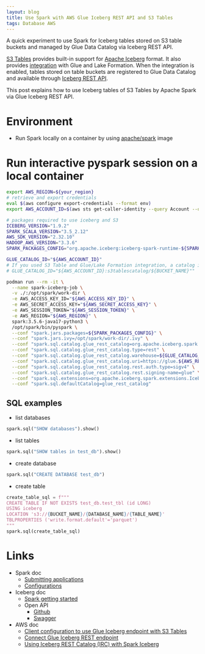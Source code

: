 ```yaml
---
layout: blog
title: Use Spark with AWS Glue Iceberg REST API and S3 Tables
tags: Database AWS
---
```


A quick experiment to use Spark for Iceberg tables stored on S3 table buckets and
managed by Glue Data Catalog via Iceberg REST API.

<!--end_excerpt-->
[S3 Tables](https://docs.aws.amazon.com/AmazonS3/latest/userguide/s3-tables.html) provides built-in
support for [Apache Iceberg](https://iceberg.apache.org/) format. It also provides [integration](https://docs.aws.amazon.com/lake-formation/latest/dg/create-s3-tables-catalog.html)
with Glue and Lake Formation. When the integration is enabled, tables stored on table buckets are
registered to Glue Data Catalog and available through
[Iceberg REST API](https://docs.aws.amazon.com/glue/latest/dg/iceberg-rest-apis.html).

This post explains how to use Iceberg tables of S3 Tables by Apache Spark via Glue Iceberg REST API.

# Environment
- Run Spark locally on a container by using [apache/spark](https://hub.docker.com/r/apache/spark/) image

# Run interactive pyspark session on a local container
```sh
export AWS_REGION=${your_region}
# retrieve and export credentials
eval $(aws configure export-credentials --format env)
export AWS_ACCOUNT_ID=$(aws sts get-caller-identity --query Account --output text)

# packages required to use iceberg and S3
ICEBERG_VERSION="1.9.2"
SPARK_SCALA_VERSION="3.5_2.12"
AWS_SDK_VERSION="2.32.10"
HADOOP_AWS_VERSION="3.3.6"
SPARK_PACKAGES_CONFIG="org.apache.iceberg:iceberg-spark-runtime-${SPARK_SCALA_VERSION}:${ICEBERG_VERSION},software.amazon.awssdk:s3:${AWS_SDK_VERSION},software.amazon.awssdk:sts:${AWS_SDK_VERSION},org.apache.hadoop:hadoop-aws:${HADOOP_AWS_VERSION}"

GLUE_CATALOG_ID="${AWS_ACCOUNT_ID}"
# If you used S3 Table and Glue/Lake Formation integration, a catalog is created per table bucket
# GLUE_CATALOG_ID="${AWS_ACCOUNT_ID}:s3tablescatalog/${BUCKET_NAME}""

podman run --rm -it \
  --name spark-iceberg-job \
  -v ./:/opt/spark/work-dir \
  -e AWS_ACCESS_KEY_ID="${AWS_ACCESS_KEY_ID}" \
  -e AWS_SECRET_ACCESS_KEY="${AWS_SECRET_ACCESS_KEY}" \
  -e AWS_SESSION_TOKEN="${AWS_SESSION_TOKEN}" \
  -e AWS_REGION="${AWS_REGION}" \
  spark:3.5.6-java17-python3 \
  /opt/spark/bin/pyspark \
  --conf "spark.jars.packages=${SPARK_PACKAGES_CONFIG}" \
  --conf "spark.jars.ivy=/opt/spark/work-dir/.ivy" \
  --conf "spark.sql.catalog.glue_rest_catalog=org.apache.iceberg.spark.SparkCatalog" \
  --conf "spark.sql.catalog.glue_rest_catalog.type=rest" \
  --conf "spark.sql.catalog.glue_rest_catalog.warehouse=${GLUE_CATALOG_ID}" \
  --conf "spark.sql.catalog.glue_rest_catalog.uri=https://glue.${AWS_REGION}.amazonaws.com/iceberg" \
  --conf "spark.sql.catalog.glue_rest_catalog.rest.auth.type=sigv4" \
  --conf "spark.sql.catalog.glue_rest_catalog.rest.signing-name=glue" \
  --conf "spark.sql.extensions=org.apache.iceberg.spark.extensions.IcebergSparkSessionExtensions" \
  --conf "spark.sql.defaultCatalog=glue_rest_catalog"
```

## SQL examples
- list databases
```python
spark.sql("SHOW databases").show()
```

- list tables
```python
spark.sql("SHOW tables in test_db").show()
```

- create database
```python
spark.sql("CREATE DATABASE test_db")
```

- create table
```python
create_table_sql = f"""
CREATE TABLE IF NOT EXISTS test_db.test_tbl (id LONG)
USING iceberg
LOCATION 's3://{BUCKET_NAME}/{DATABASE_NAME}/{TABLE_NAME}'
TBLPROPERTIES ('write.format.default'='parquet')
"""
spark.sql(create_table_sql)
```

# Links
- Spark doc
  - [Submitting applications](https://spark.apache.org/docs/3.5.6/submitting-applications.html)
  - [Configurations](https://spark.apache.org/docs/3.5.6/configuration.html)
- Iceberg doc
    - [Spark getting started](https://iceberg.apache.org/docs/latest/spark-getting-started/)
  - Open API
    - [Github](https://github.com/apache/iceberg/blob/main/open-api/rest-catalog-open-api.yaml)
    - [Swagger](https://editor-next.swagger.io/?url=https://raw.githubusercontent.com/apache/iceberg/main/open-api/rest-catalog-open-api.yaml)
- AWS doc
  - [Client configuration to use Glue Iceberg endpoint with S3 Tables](https://docs.aws.amazon.com/AmazonS3/latest/userguide/s3-tables-integrating-glue-endpoint.html#setup-client-glue-irc)
  - [Connect Glue Iceberg REST endpoint](https://docs.aws.amazon.com/glue/latest/dg/connect-glu-iceberg-rest.html)
  - [Using Iceberg REST Catalog (IRC) with Spark Iceberg](https://docs.aws.amazon.com/emr/latest/ReleaseGuide/emr-iceberg-use-spark-cluster.html#emr-iceberg-rest-catalog-config)
